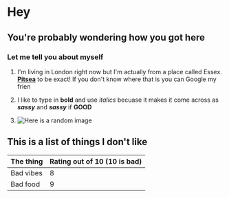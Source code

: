 # Hey
## You're probably wondering how you got here
### Let me tell you about myself

1. I'm living in London right now but I'm actually from a place called Essex. [**Pitsea**](google.com) to be exact! If you don't know where that is you can Google my frien

2. I like to type in **bold** and use _italics_ becuase it makes it come across as **_sassy_** and **_sassy_** if **GOOD**

3. ![Here is a random image](https://opensea.io/assets/0x495f947276749ce646f68ac8c248420045cb7b5e/90386426052901588681616372686492698093957337993435002752835660684791818223617)

## This is a list of things I don't like

| The thing | Rating out of 10 (10 is bad) |
| ----------- | ----------- |
| Bad vibes | 8 |
| Bad food | 9 |